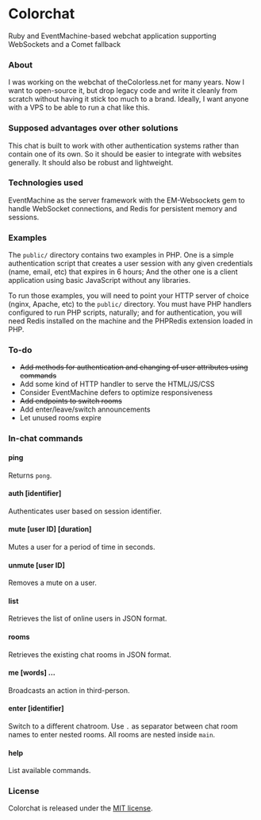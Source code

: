Colorchat
=========

Ruby and EventMachine-based webchat application supporting WebSockets and a Comet fallback

### About

I was working on the webchat of theColorless.net for many years. Now I want to open-source it,
but drop legacy code and write it cleanly from scratch without having it stick too much
to a brand. Ideally, I want anyone with a VPS to be able to run a chat like this.

### Supposed advantages over other solutions

This chat is built to work with other authentication systems rather than contain one of its own.
So it should be easier to integrate with websites generally. It should also be robust and lightweight.

### Technologies used

EventMachine as the server framework with the EM-Websockets gem to handle WebSocket connections, and Redis for
persistent memory and sessions.

### Examples

The `public/` directory contains two examples in PHP. One is a simple authentication script that creates a user session with any given credentials (name, email, etc) that expires in 6 hours; And the other one is a client application using basic JavaScript without any libraries.

To run those examples, you will need to point your HTTP server of choice (nginx, Apache, etc) to the `public/` directory. You must have PHP handlers configured to run PHP scripts, naturally; and for authentication, you will need Redis installed on the machine and the PHPRedis extension loaded in PHP.

### To-do

* ~~Add methods for authentication and changing of user attributes using commands~~
* Add some kind of HTTP handler to serve the HTML/JS/CSS
* Consider EventMachine defers to optimize responsiveness
* ~~Add endpoints to switch rooms~~
* Add enter/leave/switch announcements
* Let unused rooms expire

### In-chat commands

#### ping

Returns `pong`.

#### auth [identifier]

Authenticates user based on session identifier.

#### mute [user ID] [duration]

Mutes a user for a period of time in seconds.

#### unmute [user ID]

Removes a mute on a user.

#### list

Retrieves the list of online users in JSON format.

#### rooms

Retrieves the existing chat rooms in JSON format.

#### me [words] ...

Broadcasts an action in third-person.

#### enter [identifier]

Switch to a different chatroom. Use `.` as separator between chat room names to enter nested rooms. All rooms are nested inside `main`.

#### help

List available commands.

### License

Colorchat is released under the [MIT license](http://www.opensource.org/licenses/MIT).
